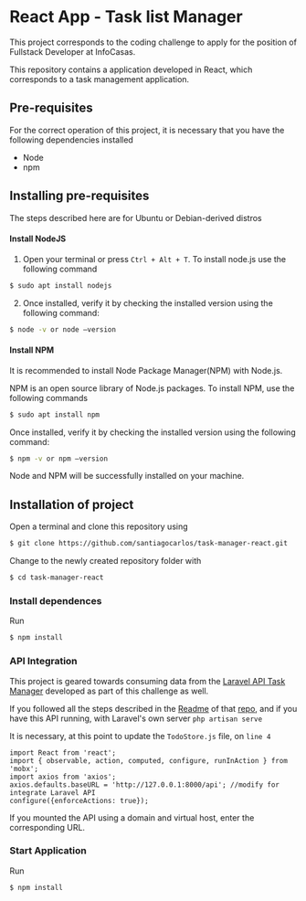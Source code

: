 
# React App - Task list Manager

This project corresponds to the coding challenge to apply for the position of Fullstack Developer at InfoCasas.

This repository contains a application developed in React, which corresponds to a task management application.

## Pre-requisites

For the correct operation of this project, it is necessary that you have the following dependencies installed

- Node
- npm

## Installing pre-requisites

The steps described here are for Ubuntu or Debian-derived distros

#### Install NodeJS

 1. Open your terminal or press `Ctrl + Alt + T`. 
 To install node.js use the following command

```bash
$ sudo apt install nodejs
```
2. Once installed, verify it by checking the installed version using the following command:

```bash
$ node -v or node –version
```
#### Install NPM
It is recommended to install Node Package Manager(NPM) with Node.js. 

NPM is an open source library of Node.js packages.
To install NPM, use the following commands

```bash
$ sudo apt install npm
```
Once installed, verify it by checking the installed version using the following command:

```bash
$ npm -v or npm –version
```

Node and NPM will be successfully installed on your machine.

## Installation of project

Open a terminal and clone this repository using

```bash
$ git clone https://github.com/santiagocarlos/task-manager-react.git
```

Change to the newly created repository folder with

```bash
$ cd task-manager-react
```

### Install dependences

Run
```bash
$ npm install
```

### API Integration
This project is geared towards consuming data from the [Laravel API Task Manager](https://github.com/santiagocarlos/task-manager-laravel-api) developed as part of this challenge as well.

If you followed all the steps described in the [Readme](https://github.com/santiagocarlos/task-manager-laravel-api/blob/master/README.md) of that [repo](https://github.com/santiagocarlos/task-manager-laravel-api), and if you have this API running, with Laravel's own server `php artisan serve`

It is necessary, at this point to update the `TodoStore.js` file, on `line 4`

```
import React from 'react';
import { observable, action, computed, configure, runInAction } from 'mobx';
import axios from 'axios';
axios.defaults.baseURL = 'http://127.0.0.1:8000/api'; //modify for integrate Laravel API
configure({enforceActions: true});
```
If you mounted the API using a domain and virtual host, enter the corresponding URL.

### Start Application
Run
```bash
$ npm install
```
